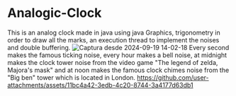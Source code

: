 # Analogic-Clock
This is an analog clock made in java using java Graphics, trigonometry in order to draw all the marks, an execution thread to implement the noises and double buffering.
![Captura desde 2024-09-19 14-02-18](https://github.com/user-attachments/assets/16b143f3-a247-43f4-93e8-53c4a7cf6079)
Every second makes the famous ticking noise, every hour makes a bell noise, at midnight makes the clock tower noise from the video game "The legend of zelda, Majora's mask" and at noon makes the famous clock chimes noise from the "Big ben" tower which is located in London. 
https://github.com/user-attachments/assets/11bc4a42-3edb-4c20-8744-3a4177d63db1
